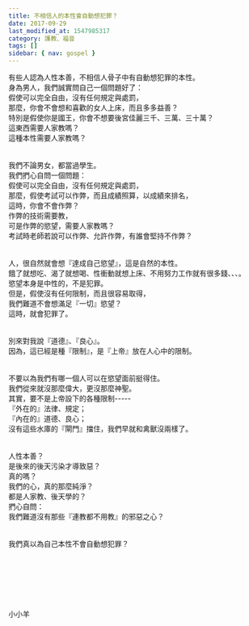 ```yaml
---
title: 不相信人的本性會自動想犯罪？
date: 2017-09-29
last_modified_at: 1547985317
category: 護教、福音
tags: []
sidebar: { nav: gospel }
---
```


<p>有些人認為人性本善，不相信人骨子中有自動想犯罪的本性。<br/><!--more-->身為男人，我們誠實問自己一個問題好了：<br/>假使可以完全自由，沒有任何規定與處罰，<br/>那麼，你會不會想和喜歡的女人上床，而且多多益善？<br/>特別是假使你是國王，你會不想要後宮佳麗三千、三萬、三十萬？<br/>這東西需要人家教嗎？<br/>這種本性需要人家教嗎？<br/><br/><br/>我們不論男女，都當過學生。<br/>我們捫心自問一個問題：<br/>假使可以完全自由，沒有任何規定與處罰， <br/>那麼，假使考試可以作弊，而且成績照算，以成績來排名，<br/>這時，你會不會作弊？<br/>作弊的技術需要教，<br/>可是作弊的慾望，需要人家教嗎？<br/>考試時老師若說可以作弊、允許作弊，有誰會堅持不作弊？<br/><br/><br/>人，很自然就會想『達成自己慾望』，這是自然的本性。<br/>餓了就想吃、渴了就想喝、性衝動就想上床、不用努力工作就有很多錢、、、。<br/>慾望本身是中性的，不是犯罪。<br/>但是，假使沒有任何限制，而且很容易取得，<br/>我們難道不會想滿足『一切』慾望？<br/>這時，就會犯罪了。<br/><br/><br/>別來對我說『道德』、『良心』。<br/>因為，這已經是種『限制』，是『上帝』放在人心中的限制。<br/><br/><br/>不要以為我們有哪一個人可以在慾望面前挺得住。<br/>我們從來就沒那麼偉大，更沒那麼神聖。<br/>其實，要不是上帝設下的各種限制-----<br/>『外在的』法律、規定；<br/>『內在的』道德、良心；<br/>沒有這些水庫的『閘門』擋住，我們早就和禽獸沒兩樣了。<br/><br/><br/>人性本善？<br/>是後來的後天污染才導致惡？<br/>真的嗎？<br/>我們的心，真的那麼純淨？<br/>都是人家教、後天學的？<br/>捫心自問：<br/>我們難道沒有那些『連教都不用教』的邪惡之心？<br/><br/><br/>我們真以為自己本性不會自動想犯罪？<br/><br/><br/><br/><br/><br/><br/><br/>小小羊<br/><br/><br/><br/></p>